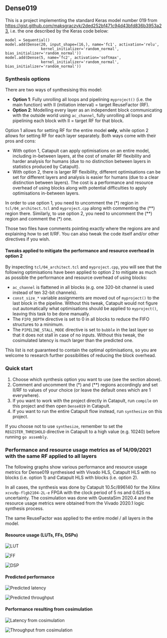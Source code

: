 ## Dense019
This is a project implementing the standard Keras model number 019 from https://gist.github.com/maksgraczyk/2ded252bf471c94d43bfd836b3953a23, i.e. the one described by the Keras code below:
```
model = Sequential()
model.add(Dense(20, input_shape=(16,), name='fc1', activation='relu',
                kernel_initializer='random_normal', bias_initializer='random_normal'))
model.add(Dense(5, name='fc2', activation='softmax',
                kernel_initializer='random_normal', bias_initializer='random_normal'))
```

### Synthesis options
There are two ways of synthesising this model:
* **Option 1**: Fully unrolling all loops and pipelining `myproject()` (i.e. the main function) with II (initiation interval) = target ReuseFactor (RF).
* **Option 2**: Modelling every layer as an independent block communicating with the outside world using `ac_channel`, fully unrolling all loops and pipelining each block with II = target RF for that block.

Option 1 allows for setting RF for the entire model **only**, while option 2 allows for setting RF for each layer separately. Both ways come with their pros and cons:
* With option 1, Catapult can apply optimisations on an entire model, including in-between layers, at the cost of smaller RF flexibility and harder analysis for humans (due to no distinction between layers in statistics produced by Catapult).
* With option 2, there is larger RF flexibility, different optimisations can be set for different layers and analysis is easier for humans (due to a clear distinction between layers). The cost is a performance and resource overhead of using blocks along with potential difficulties to apply optimisations in-between layers.

In order to use option 1, you need to uncomment the (\*) region in `tcl/04_architect.tcl` and `myproject.cpp` along with commenting the (\*\*) region there. Similarly, to use option 2, you need to uncomment the (\*\*) region and comment the (\*) one.

Those two files have comments pointing exactly where the regions are and explaining how to set II/RF. You can also tweak the code itself and/or other directives if you wish.

#### Tweaks applied to mitigate the performance and resource overhead in option 2
By inspecting `tcl/04_architect.tcl` and `myproject.cpp`, you will see that the following optimisations have been applied to option 2 to mitigate as much as possible the performance and resource overhead of using blocks:
* `ac_channel` is flattened in all blocks (e.g. one 320-bit channel is used instead of ten 32-bit channels).
* `const_size_*` variable assignments are moved out of `myproject()` to the last block in the pipeline. Without this tweak, Catapult would not figure out automatically what optimisations should be applied to `myproject()`, leaving this task to be done manually.
* The `FIFO_DEPTH` directive is set to 0 in all blocks to reduce the FIFO structures to a minimum.
* The `PIPELINE_STALL_MODE` directive is set to `bubble` in the last layer so that it does not stall in case of no inputs. Without this tweak, the cosimulated latency is much larger than the predicted one.

This list is not guaranteed to contain the optimal optimisations, so you are welcome to research further possibilities of reducing the block overhead.

### Quick start
1. Choose which synthesis option you want to use (see the section above).
2. Comment and uncomment the (\*) and (\*\*) regions accordingly and set II/RF to values of your choice (or leave the default ones which are 1 everywhere).
3. If you want to work with the project directly in Catapult, run `compile` on this project and then open `Dense019` in Catapult.
4. If you want to run the entire Catapult flow instead, run `synthesize` on this project.

If you choose not to use `synthesize`, remember to set the `REGISTER_THRESHOLD` directive in Catapult to a high value (e.g. 10240) before running `go assembly`.

### Performance and resource usage metrics as of 14/09/2021 with the same RF applied to all layers
The following graphs show various performance and resource usage metrics for Dense019 synthesised with Vivado HLS, Catapult HLS with no blocks (i.e. option 1) and Catapult HLS with blocks (i.e. option 2).

In all cases, the synthesis was done by Catapult 10.5c/896140 for the Xilinx `xcvu9p-flgb2104-2L-e` FPGA with the clock period of 5 ns and 0.625 ns uncertainty. The cosimulation was done with QuestaSim 2020.4 and the resource usage metrics were obtained from the Vivado 2020.1 logic synthesis process.

The same ReuseFactor was applied to the entire model / all layers in the model.

#### Resource usage (LUTs, FFs, DSPs)
![LUT](https://user-images.githubusercontent.com/24892582/133286572-7715a779-f442-4c20-8569-ecad559ab0cf.png)

![FF](https://user-images.githubusercontent.com/24892582/133291499-72cc87ab-86c3-45d2-9003-2cea436bc05d.png)

![DSP](https://user-images.githubusercontent.com/24892582/133287349-7ca36837-b302-4e5d-afba-5fc312b63658.png)

#### Predicted performance
![Predicted latency](https://user-images.githubusercontent.com/24892582/133291522-64f89538-ab9c-466f-bb1e-b3ba4d11ff5e.png)

![Predicted throughput](https://user-images.githubusercontent.com/24892582/133291542-7c454b20-9b03-435c-81a3-39c037961d84.png)

#### Performance resulting from cosimulation
![Latency from cosimulation](https://user-images.githubusercontent.com/24892582/133291571-ffde6354-cf50-4a73-9b49-167984f770cf.png)

![Throughput from cosimulation](https://user-images.githubusercontent.com/24892582/133291592-7c06c252-16e1-4c41-a4e8-e2e19ca75118.png)
